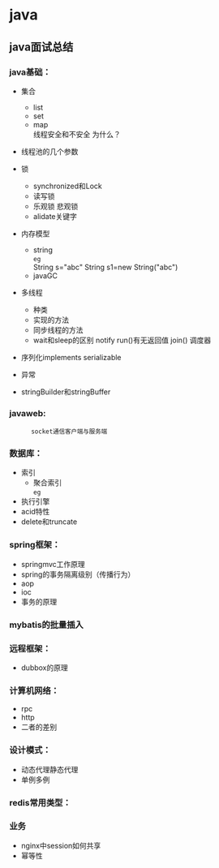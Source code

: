# java
## java面试总结

### java基础：
* 集合
    * list 
    * set 
    * map <br>
    线程安全和不安全 为什么？
* 线程池的几个参数
* 锁
    * synchronized和Lock
    * 读写锁
    * 乐观锁  悲观锁   
    * alidate关键字
* 内存模型 
    * string
    <br>`eg`<br>
    String s="abc"
    String s1=new String("abc")
    * javaGC
* 多线程
    * 种类 
    * 实现的方法 
    * 同步线程的方法  
    * wait和sleep的区别 notify run()有无返回值  join()  调度器
* 序列化implements serializable  
* 异常

* stringBuilder和stringBuffer
          
### javaweb:
          socket通信客户端与服务端         
### 数据库：
* 索引  
    * 聚合索引  
          `eg`
* 执行引擎 
* acid特性
* delete和truncate
### spring框架：
* springmvc工作原理 
* spring的事务隔离级别（传播行为）
* aop 
* ioc 
* 事务的原理  
### mybatis的批量插入
### 远程框架：
* dubbox的原理
### 计算机网络：
* rpc
* http
* 二者的差别
### 设计模式：
* 动态代理静态代理  
* 单例多例
### redis常用类型：
### 业务
* nginx中session如何共享
* 幂等性


